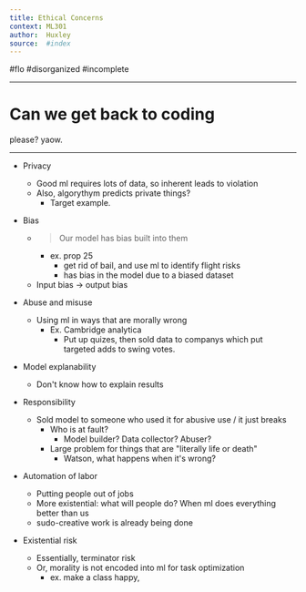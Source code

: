 ```yaml
---
title: Ethical Concerns 
context: ML301
author:  Huxley
source:  #index
---
```


#flo 
#disorganized #incomplete

---

# Can we get back to coding 
please? yaow. 

---


- Privacy
	- Good ml requires lots of data, so inherent leads to violation
	- Also, algorythym predicts private things?
		- Target example. 
		
- Bias 
	- > Our model has bias built into them 
		- ex. prop 25
			- get rid of bail, and use ml to identify flight risks
			- has bias in the model due to a biased dataset
	- Input bias -> output bias 
	
- Abuse and misuse 
	- Using ml in ways that are morally wrong 
		- Ex. Cambridge analytica
			- Put up quizes, then sold data to companys which put targeted adds to swing votes. 

- Model explanability
	- Don't know how to explain results
	
- Responsibility
	- Sold model to someone who used it for abusive use / it just breaks 
		- Who is at fault? 
			- Model builder? Data collector? Abuser? 
		- Large problem for things that are "literally life or death" 
			- Watson, what happens when it's wrong?
			
- Automation of labor 
	- Putting people out of jobs
	- More existential: what will people do? When ml does everything better than us
	- sudo-creative work is already being done

- Existential risk
	- Essentially, terminator risk
	- Or, morality is not encoded into ml for task optimization 
		- ex. make a class happy, 
	
















